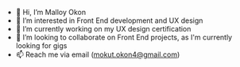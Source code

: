 - 👋 Hi, I’m Malloy Okon
- 👀 I’m interested in Front End development and UX design
- 🌱 I’m currently working on my UX design certification
- 💞️ I’m looking to collaborate on Front End projects, as I'm currently looking for gigs
- 📫 Reach me via email (mokut.okon4@gmail.com)

<!---
mallovelli/mallovelli is a ✨ special ✨ repository because its `README.md` (this file) appears on your GitHub profile.
You can click the Preview link to take a look at your changes.
--->
